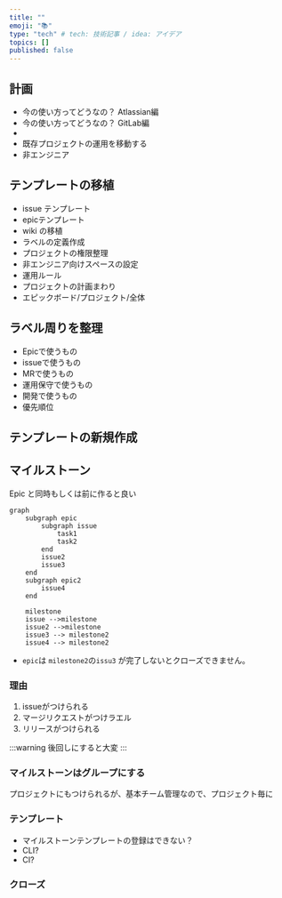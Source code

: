 ```yaml
---
title: ""
emoji: "📚"
type: "tech" # tech: 技術記事 / idea: アイデア
topics: []
published: false
---
```



## 計画
- 今の使い方ってどうなの？ Atlassian編
- 今の使い方ってどうなの？ GitLab編
- 
- 既存プロジェクトの運用を移動する
- 非エンジニア
## テンプレートの移植
- issue テンプレート
- epicテンプレート
- wiki の移植
- ラベルの定義作成
- プロジェクトの権限整理
- 非エンジニア向けスペースの設定
- 運用ルール
- プロジェクトの計画まわり
- エピックボード/プロジェクト/全体

## ラベル周りを整理
- Epicで使うもの
- issueで使うもの
- MRで使うもの
- 運用保守で使うもの
- 開発で使うもの
- 優先順位

## テンプレートの新規作成


## マイルストーン
Epic と同時もしくは前に作ると良い

```mermaid
graph
    subgraph epic
        subgraph issue
            task1
            task2
        end
        issue2
        issue3
    end
    subgraph epic2 
        issue4
    end
    
    milestone
    issue -->milestone
    issue2 -->milestone
    issue3 --> milestone2
    issue4 --> milestone2
```
- `epic`は `milestone2`の`issu3` が完了しないとクローズできません。
### 理由
1. issueがつけられる
2. マージリクエストがつけラエル
3. リリースがつけられる

:::warning
後回しにすると大変
:::
### マイルストーンはグループにする
プロジェクトにもつけられるが、基本チーム管理なので、プロジェクト毎に

### テンプレート
- マイルストーンテンプレートの登録はできない？
- CLI?
- CI?

### クローズ
